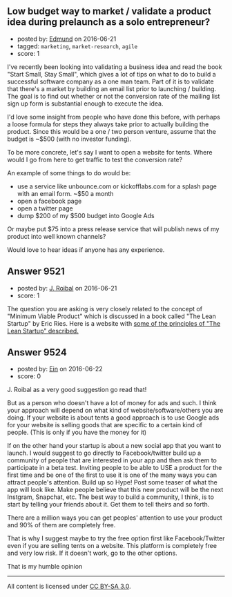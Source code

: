 ## Low budget way to market / validate a product idea during prelaunch as a solo entrepreneur?

- posted by: [Edmund](https://stackexchange.com/users/1693376/edmund) on 2016-06-21
- tagged: `marketing`, `market-research`, `agile`
- score: 1

I've recently been looking into validating a business idea and read the book "Start Small, Stay Small", which gives a lot of tips on what to do to build a successful software company as a one man team. Part of it is to validate that there's a market by building an email list prior to launching / building. The goal is to find out whether or not the conversion rate of the mailing list sign up form is substantial enough to execute the idea.

I'd love some insight from people who have done this before, with perhaps a loose formula for steps they always take prior to actually building the product. 
Since this would be a one / two person venture, assume that the budget is ~$500 (with no investor funding). 

To be more concrete, let's say I want to open a website for tents.
Where would I go from here to get traffic to test the conversion rate?

An example of some things to do would be:

- use a service like unbounce.com or kickofflabs.com for a splash page with an email form. ~$50 a month
- open a facebook page
- open a twitter page
- dump $200 of my $500 budget into Google Ads


Or maybe put $75 into a press release service that will publish news of my product into well known channels?

Would love to hear ideas if anyone has any experience.


## Answer 9521

- posted by: [J. Roibal](https://stackexchange.com/users/7687784/j-roibal) on 2016-06-21
- score: 1

<p>The question you are asking is very closely related to the concept of "Minimum Viable Product" which is discussed in a book called "The Lean Startup" by Eric Ries. Here is a website with <a href="http://theleanstartup.com/principles" rel="nofollow">some of the principles of "The Lean Startup" described.</a> </p>



## Answer 9524

- posted by: [Ein](https://stackexchange.com/users/8349405/ein) on 2016-06-22
- score: 0

J. Roibal as a very good suggestion go read that!

But as a person who doesn't have a lot of money for ads and such. I think your approach will depend on what kind of website/software/others you are doing. If your website is about tents a good approach is to use Google ads for your website is selling goods that are specific to a certain kind of people. (This is only if you have the money for it)

If on the other hand your startup is about a new social app that you want to launch. I would suggest to go directly to Facebook/twitter build up a community of people that are interested in your app and then ask them to participate in a beta test. Inviting people to be able to USE a product for the first time and be one of the first to use it is one of the many ways you can attract people's attention. Build up so Hype! Post some teaser of what the app will look like. Make people believe that this new product will be the next Instgram, Snapchat, etc. The best way to build a community, I think, is to start by telling your friends about it. Get them to tell theirs and so forth.
 
There are a million ways you can get peoples' attention to use your product and 90% of them are completely free. 

That is why I suggest maybe to try the free option first like Facebook/Twitter even if you are selling tents on a website. This platform is completely free and very low risk. If it doesn't work, go to the other options.

That is my humble opinion



---

All content is licensed under [CC BY-SA 3.0](https://creativecommons.org/licenses/by-sa/3.0/).
